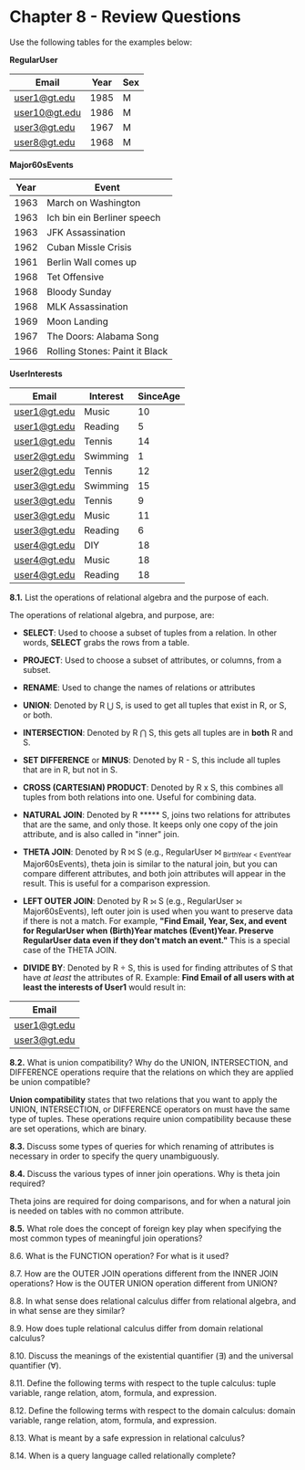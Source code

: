 # Chapter 8 - Review Questions

Use the following tables for the examples below:

**RegularUser**

| Email         | Year | Sex  |
| ------------- | ---- | ---- |
| user1@gt.edu  | 1985 | M    |
| user10@gt.edu | 1986 | M    |
| user3@gt.edu  | 1967 | M    |
| user8@gt.edu  | 1968 | M    |

**Major60sEvents**

| Year | Event                          |
| ---- | ------------------------------ |
| 1963 | March on Washington            |
| 1963 | Ich bin ein Berliner speech    |
| 1963 | JFK Assassination              |
| 1962 | Cuban Missle Crisis            |
| 1961 | Berlin Wall comes up           |
| 1968 | Tet Offensive                  |
| 1968 | Bloody Sunday                  |
| 1968 | MLK Assassination              |
| 1969 | Moon Landing                   |
| 1967 | The Doors: Alabama Song        |
| 1966 | Rolling Stones: Paint it Black |

**UserInterests**

| Email        | Interest | SinceAge |
| ------------ | -------- | -------- |
| user1@gt.edu | Music    | 10       |
| user1@gt.edu | Reading  | 5        |
| user1@gt.edu | Tennis   | 14       |
| user2@gt.edu | Swimming | 1        |
| user2@gt.edu | Tennis   | 12       |
| user3@gt.edu | Swimming | 15       |
| user3@gt.edu | Tennis   | 9        |
| user3@gt.edu | Music    | 11       |
| user3@gt.edu | Reading  | 6        |
| user4@gt.edu | DIY      | 18       |
| user4@gt.edu | Music    | 18       |
| user4@gt.edu | Reading  | 18       |

**8.1.** List the operations of relational algebra and the purpose of each.

The operations of relational algebra, and purpose, are:

* **SELECT**: Used to choose a subset of tuples from a relation. In other words, **SELECT** grabs the rows from a table.

* **PROJECT**: Used to choose a subset of attributes, or columns, from a subset.

* **RENAME**: Used to change the names of relations or attributes

* **UNION**: Denoted by R ⋃ S, is used to get all tuples that exist in R, or S, or both.

* **INTERSECTION**: Denoted by R ⋂ S, this gets all tuples are in **both** R and S.

* **SET DIFFERENCE** or **MINUS**: Denoted by R - S, this include all tuples that are in R, but not in S.

* **CROSS (CARTESIAN) PRODUCT**: Denoted by R x S, this combines all tuples from both relations into one. Useful for combining data.

* **NATURAL JOIN**: Denoted by R ***** S, joins two relations for attributes that are the same, and only those. It keeps only one copy of the join attribute, and is also called in "inner" join.

* **THETA JOIN**: Denoted by R ⨝ S (e.g., RegularUser ⨝ <sub>BirthYear < EventYear</sub> Major60sEvents), theta join is similar to the natural join, but you can compare different attributes, and both join attributes will appear in the result. This is useful for a comparison expression.

* **LEFT OUTER JOIN**: Denoted by R ⟕ S (e.g., RegularUser ⟕ Major60sEvents), left outer join is used when you want to preserve data if there is not a match. For example, **"Find Email, Year, Sex, and event for RegularUser when (Birth)Year matches (Event)Year. Preserve RegularUser data even if they don't match an event."** This is a special case of the THETA JOIN.

* **DIVIDE BY**: Denoted by R ÷ S, this is used for finding attributes of S that have *at least* the attributes of R. Example: **Find Email of all users with at least the interests of User1** would result in:

| Email        |
| ------------ |
| user1@gt.edu |
| user3@gt.edu |

**8.2.** What is union compatibility? Why do the UNION, INTERSECTION, and DIFFERENCE operations require that the relations on which they are applied be union compatible?

**Union compatibility** states that two relations that you want to apply the UNION, INTERSECTION, or DIFFERENCE operators on must have the same type of tuples. These operations require union compatibility because these are set operations, which are binary. 

**8.3.** Discuss some types of queries for which renaming of attributes is necessary in order to specify the query unambiguously.

**8.4.** Discuss the various types of inner join operations. Why is theta join required?

Theta joins are required for doing comparisons, and for when a natural join is needed on tables with no common attribute.

**8.5.** What role does the concept of foreign key play when specifying the most common types of meaningful join operations?



8.6. What is the FUNCTION operation? For what is it used?

8.7. How are the OUTER JOIN operations different from the INNER JOIN operations? How is the OUTER UNION operation different from UNION?

8.8. In what sense does relational calculus differ from relational algebra, and in what sense are they similar?

8.9. How does tuple relational calculus differ from domain relational calculus?

8.10. Discuss the meanings of the existential quantifier (∃) and the universal quantifier (∀).

8.11. Define the following terms with respect to the tuple calculus: tuple variable, range relation, atom, formula, and expression.

8.12. Define the following terms with respect to the domain calculus: domain variable, range relation, atom, formula, and expression.

8.13. What is meant by a safe expression in relational calculus?

8.14. When is a query language called relationally complete?